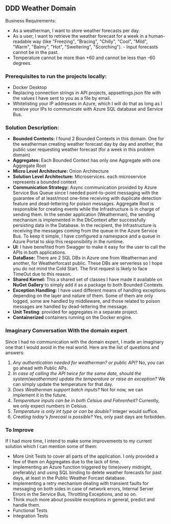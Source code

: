 ## DDD Weather Domain

Business Requirements: 
- As a weatherman, I want to store weather forecasts per day. 
- As a user, I want to retrieve the weather forecast for a week in a human-readable way (like
	"Freezing", "Bracing", "Chilly", "Cool", "Mild", "Warm", "Balmy", "Hot", "Sweltering", "Scorching"). - Input forecasts cannot be in the past. 
- Temperature cannot be more than +60 and cannot be less than -60 degrees.

### Prerequisites to run the projects locally:
- Docker Desktop
- Replacing connection strings in API projects, appsettings.json file with the values I have sent to you as a file by email.
- Whitelisting your IP addresses in Azure, which I will do that as long as I receive your IPs to communicate with Azure SQL database and Service Bus.

### Solution Description:

- **Bounded Contexts:** I found 2 Bounded Contexts in this domain. One for the weatherman creating weather forecast day by day and another, the public user requesting weather forecast (for a week in this problem domain)
- **Aggregates:** Each Bounded Context has only one Aggregate with one Aggregate Root
- **Micro Level Architecture:** Onion Architecture
- **Solution Level Architecture:** Microservices. each microservice represents a bounded context
- **Communication Strategy:** Async communication provided by Azure Service Bus Queue since I needed point-to-point messaging with the guarantee of at least/most one-time receiving with duplicate detection feature and dead-lettering for poison messages. Aggregate Root is responsible for creating events while the Infrastructure is in charge of sending them.
In the sender application (Weatherman), the sending mechanism is implemented in the DbContext after successfully persisting data in the Database.
In the recipient, the Infrastructure is receiving the messages coming from the queue in the Azure Service Bus. To keep it simple, I have configured a namespace and a queue in Azure Portal to skip this responsibility in the runtime.
- **UI**: I have benefited from Swagger to make it easy for the user to call the APIs in both applications.
- **DataBase:** There are 2 SQL DBs in Azure one from Weatherman and another, for Weatherforcast public. These DBs are serverless so I hope you do not mind the Cold Start. The first request is likely to face TimeOut due to this reason.
- **Shared Kernel:** This a shared set of classes I have made it available on **NuGet Gallery** to simply add it as a package to both Bounded Contexts.
- **Exception Handling:** I have used different means of handling exceptions depending on the layer and nature of them. Some of them are only logged, some are handled by middleware, and those related to poison messages are handled by dead-lettering the message.
- **Unit Testing**: provided for aggregates in a separate project.
- **Containerized** containers running on the Docker engine.


### Imaginary Conversation With the domain expert
Since I had no communication with the domain expert, I made an imaginary one that I would avoid in the real world. Here are the list of questions and answers:
1) *Any authentication needed for weatherman? or public API?*
No, you can go ahead with Public APs.
2) *In case of calling the API twice for the same date, should the system(weatherman) update the temperature or raise an exception?*
We can simply update the temperature for that day.
3) *Does Weatherman support batch inputs?* 
Not for now, we can implement it in the future.
4) *Temperature inputs can be in both Celsius and Fahrenheit?* 
Currently, we only expect numbers in Celsius.
5) *Temperature is only int type or can be double?*
Integer would suffice.
6) *Creating today's forecast is possible?* 
Yes, only past days are forbidden.

### To Improve
If I had more time, I intend to make some improvements to my current solution which I can mention some of them:
- More Unit Tests to cover all parts of the application. I only provided a few of them on Aggregates due to the lack of time.
- Implementing an Azure function triggered by time(every midnight, preferably) and using SQL binding to delete weather forecasts for past days, at least in the Public Weather Forcast database.
- Implementing a retry mechanism dealing with transient faults for messaging on both sides in case of network errors, Internal Server Errors in the Service Bus, Throttling Exceptions, and so on.
- Think much more about possible exceptions in general, predict and handle them.
- Functional Tests
- Integration Tests
